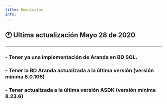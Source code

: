 ```yaml
---
title: Requisitos
info:
---
```

## 🕐 Ultima actualización Mayo 28 de 2020
<hr>





###   - Tener ya una implementación de Aranda en BD **SQL**. 

###   - Tener la BD Aranda actualizada a la última versión (versión mínima 8.0.106) 

###  - Tener actualizada a la última versión ASDK (versión mínima 8.23.6) 
